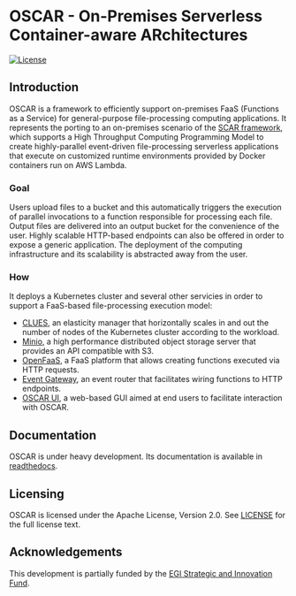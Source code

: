 # OSCAR - On-Premises Serverless Container-aware ARchitectures

[![License](https://img.shields.io/badge/license-Apache%202-blue.svg)](https://www.apache.org/licenses/LICENSE-2.0)

## Introduction

OSCAR is a framework to efficiently support on-premises FaaS (Functions as a Service) for general-purpose file-processing computing applications. It represents the porting to an on-premises scenario of the [SCAR framework](https://github.com/grycap/scar), which supports a High Throughput Computing Programming Model to create highly-parallel event-driven file-processing serverless applications that execute on customized runtime environments provided by Docker containers run on AWS Lambda.

### Goal

Users upload files to a bucket and this automatically triggers the execution of parallel invocations to a function responsible for processing each file. Output files are delivered into an output bucket for the convenience of the user. Highly scalable HTTP-based endpoints can also be offered in order to expose a generic application. The deployment of the computing infrastructure and its scalability is abstracted away from the user.

### How

It deploys a Kubernetes cluster and several other servicies in order to support a FaaS-based file-processing execution model:

* [CLUES](http://github.com/grycap/clues), an elasticity manager that horizontally scales in and out the number of nodes of the Kubernetes cluster according to the workload.
* [Minio](http://minio.io), a high performance distributed object storage server that provides an API compatible with S3. 
* [OpenFaaS](https://www.openfaas.com/), a FaaS platform that allows creating functions executed via HTTP requests.
* [Event Gateway](https://serverless.com/event-gateway/), an event router that facilitates wiring functions to HTTP endpoints.
* [OSCAR UI](https://github.com/grycap/oscar-ui), a web-based GUI aimed at end users to facilitate interaction with OSCAR.

## Documentation

OSCAR is under heavy development. Its documentation is available in [readthedocs](http://o-scar.readthedocs.io/en/latest/).

## Licensing

OSCAR is licensed under the Apache License, Version 2.0. See
[LICENSE](https://github.com/grycap/scar/blob/master/LICENSE) for the full
license text.

## Acknowledgements

This development is partially funded by the [EGI Strategic and Innovation Fund](https://www.egi.eu/about/egi-council/egi-strategic-and-innovation-fund/).
